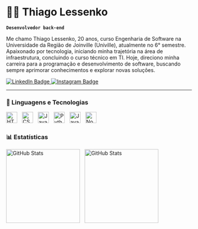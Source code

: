 # 👨‍💻 Thiago Lessenko

**`Desenvolvedor back-end`**

Me chamo Thiago Lessenko, 20 anos, curso Engenharia de Software na Universidade da Região de Joinville (Univille), atualmente no 6° semestre. Apaixonado por tecnologia, iniciando minha trajetória na área de infraestrutura, concluindo o curso técnico em TI. Hoje, direciono minha carreira para a programação e desenvolvimento de software, buscando sempre aprimorar conhecimentos e explorar novas soluções.

<div>
<a href="https://www.linkedin.com/in/thiago-lessenko-dos-santos-7954a6225/">
  <img src="https://img.shields.io/badge/LinkedIn-blue?style=for-the-badge&logo=linkedin&logoColor=white" alt="LinkedIn Badge"/>
</a>
<a href="https://www.instagram.com/thiagolessenko">
  <img src="https://img.shields.io/badge/-Instagram-%23E4405F?style=for-the-badge&logo=instagram&logoColor=white" alt="Instagram Badge"/>
</a>
 </div>

---

### 🤖 Linguagens e Tecnologias

<img 
    align="left" 
    alt="HTML"
    title="HTML" 
    width="30px" 
    style="padding-right: 10px;" 
    src="https://cdn.jsdelivr.net/gh/devicons/devicon@latest/icons/html5/html5-original.svg" 
/>
<img 
    align="left" 
    alt="CSS" 
    title="CSS"
    width="30px" 
    style="padding-right: 10px;" 
    src="https://cdn.jsdelivr.net/gh/devicons/devicon@latest/icons/css3/css3-original.svg" 
/>
<img 
    align="left" 
    alt="JavaScript" 
    title="JavaScript"
    width="30px" 
    style="padding-right: 10px;" 
    src="https://cdn.jsdelivr.net/gh/devicons/devicon@latest/icons/javascript/javascript-original.svg" 
/>
<img 
    align="left" 
    alt="Python" 
    title="Python"
    width="30px" 
    style="padding-right: 10px;" 
    src="https://cdn.jsdelivr.net/gh/devicons/devicon@latest/icons/python/python-original.svg" 
/>
<img 
    align="left" 
    alt="Java" 
    title="Java"
    width="30px" 
    style="padding-right: 10px;" 
    src="https://cdn.jsdelivr.net/gh/devicons/devicon@latest/icons/java/java-original.svg"
/>
<img 
    align="left" 
    alt="NodeJS" 
    title="NodeJS"
    width="30px" 
    style="padding-right: 10px;" 
    src="https://cdn.jsdelivr.net/gh/devicons/devicon@latest/icons/nodejs/nodejs-original.svg"
/>
<br/>
<br/>

### 📊 Estatísticas

<p>
  <img 
    align="left" 
    alt="GitHub Stats" 
    height="200" 
    style="padding-right: 10px;" 
    src="https://github-readme-stats.vercel.app/api?username=Lessenko18&theme=dracula&show_icons=true&include_all_commits=true" 
  />

<img 
      align="left" 
      alt="GitHub Stats" 
      height="200" 
      style="padding-right: 10px;"   
      src="https://github-readme-stats.vercel.app/api/top-langs/?username=Lessenko18&theme=tokyonight&layout=compact&custom_title=Tecnologias&langs_count=9" 
  />

</p>

<!-- @import "[TOC]" {cmd="toc" depthFrom=1 depthTo=6 orderedList=false} -->
